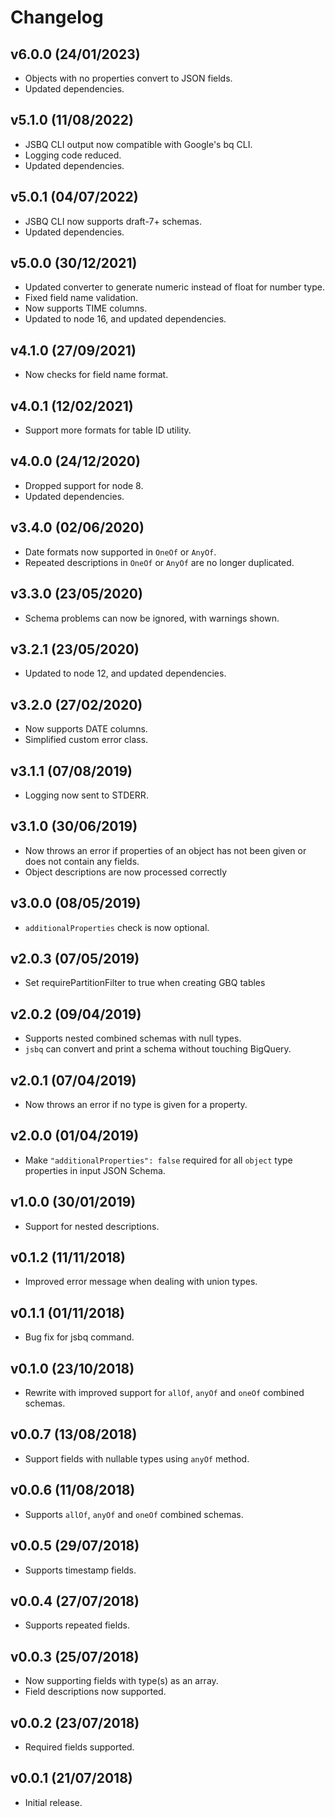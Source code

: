 # Changelog

## v6.0.0 (24/01/2023)

- Objects with no properties convert to JSON fields.
- Updated dependencies.

## v5.1.0 (11/08/2022)

- JSBQ CLI output now compatible with Google's bq CLI.
- Logging code reduced.
- Updated dependencies.

## v5.0.1 (04/07/2022)

- JSBQ CLI now supports draft-7+ schemas.
- Updated dependencies.

## v5.0.0 (30/12/2021)

- Updated converter to generate numeric instead of float for number type.
- Fixed field name validation.
- Now supports TIME columns.
- Updated to node 16, and updated dependencies.

## v4.1.0 (27/09/2021)

- Now checks for field name format.

## v4.0.1 (12/02/2021)

- Support more formats for table ID utility.

## v4.0.0 (24/12/2020)

- Dropped support for node 8.
- Updated dependencies.

## v3.4.0 (02/06/2020)

- Date formats now supported in `OneOf` or `AnyOf`.
- Repeated descriptions in `OneOf` or `AnyOf` are no longer duplicated.

## v3.3.0 (23/05/2020)

- Schema problems can now be ignored, with warnings shown.

## v3.2.1 (23/05/2020)

- Updated to node 12, and updated dependencies.

## v3.2.0 (27/02/2020)

- Now supports DATE columns.
- Simplified custom error class.

## v3.1.1 (07/08/2019)

- Logging now sent to STDERR.

## v3.1.0 (30/06/2019)

- Now throws an error if properties of an object has not been given or does not contain any fields.
- Object descriptions are now processed correctly

## v3.0.0 (08/05/2019)

- `additionalProperties` check is now optional.

## v2.0.3 (07/05/2019)

- Set requirePartitionFilter to true when creating GBQ tables

## v2.0.2 (09/04/2019)

- Supports nested combined schemas with null types.
- `jsbq` can convert and print a schema without touching BigQuery.

## v2.0.1 (07/04/2019)

- Now throws an error if no type is given for a property.

## v2.0.0 (01/04/2019)

- Make `"additionalProperties": false` required for all `object` type properties in input JSON Schema.

## v1.0.0 (30/01/2019)

- Support for nested descriptions.

## v0.1.2 (11/11/2018)

- Improved error message when dealing with union types.

## v0.1.1 (01/11/2018)

- Bug fix for jsbq command.

## v0.1.0 (23/10/2018)

- Rewrite with improved support for `allOf`, `anyOf` and `oneOf` combined schemas.

## v0.0.7 (13/08/2018)

- Support fields with nullable types using `anyOf` method.

## v0.0.6 (11/08/2018)

- Supports `allOf`, `anyOf` and `oneOf` combined schemas.

## v0.0.5 (29/07/2018)

- Supports timestamp fields.

## v0.0.4 (27/07/2018)

- Supports repeated fields.

## v0.0.3 (25/07/2018)

- Now supporting fields with type(s) as an array.
- Field descriptions now supported.

## v0.0.2 (23/07/2018)

- Required fields supported.

## v0.0.1 (21/07/2018)

- Initial release.

